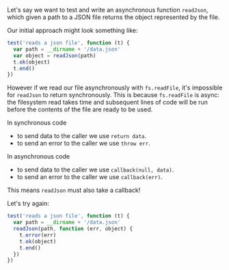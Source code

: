 Let's say we want to test and write an asynchronous function `readJson`, which given a path to a JSON file returns the object represented by the file.

Our initial approach might look something like:

```js
test('reads a json file', function (t) {
  var path = __dirname + '/data.json'
  var object = readJson(path)
  t.ok(object)
  t.end()
})
```

However if we read our file asynchronously with `fs.readFile`, it's impossible for `readJson` to return synchronously. This is because `fs.readFile` is async: the filesystem read takes time and subsequent lines of code will be run before the contents of the file are ready to be used.

In synchronous code

* to send data to the caller we use `return data`.
* to send an error to the caller we use `throw err`.

In asynchronous code

* to send data to the caller we use `callback(null, data)`.
* to send an error to the caller we use `callback(err)`.

This means `readJson` must also take a callback!

Let's try again:

```js
test('reads a json file', function (t) {
  var path = __dirname + '/data.json'
  readJson(path, function (err, object) {
    t.error(err)
    t.ok(object)
    t.end()
  })
})
```

